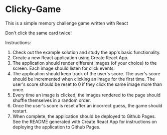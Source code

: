# Clicky-Game
This is a simple memory challenge game written with React

Don't click the same card twice!


Instructions:

1. Check out the example solution and study the app's basic functionality.
2. Create a new React application using Create React App.
3. The application should render different images (of your choice) to the screen. Each image should listen for click events.
4. The application should keep track of the user's score. The user's score should be incremented when clicking an image for the first time. The user's score should be reset to 0 if they click the same image more than once.
5. Every time an image is clicked, the images rendered to the page should shuffle themselves in a random order.
6. Once the user's score is reset after an incorrect guess, the game should restart.
7. When complete, the application should be deployed to Github Pages. See the README generated with Create React App for instructions on deploying the application to Github Pages.





